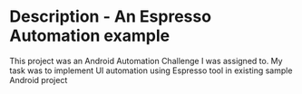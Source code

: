 # Description - An Espresso Automation example
This project was an Android Automation Challenge I was assigned to.
My task was to implement UI automation using Espresso tool in existing sample Android project


